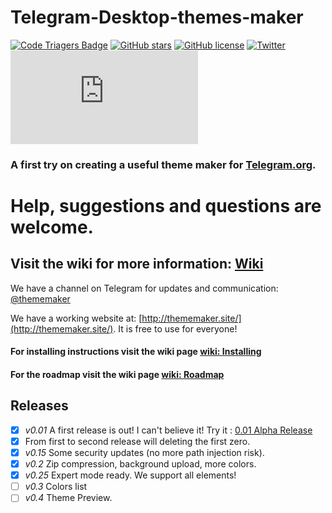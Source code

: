 # Telegram-Desktop-themes-maker

[![Code Triagers Badge](https://www.codetriage.com/danielpetrica/telegram-desktop-themes-maker/badges/users.svg)](https://www.codetriage.com/danielpetrica/telegram-desktop-themes-maker)  [![GitHub stars](https://img.shields.io/github/stars/danielpetrica/Telegram-Desktop-themes-maker.svg?style=flat-square)](https://github.com/danielpetrica/Telegram-Desktop-themes-maker/stargazers) [![GitHub license](https://img.shields.io/badge/license-MIT-blue.svg?style=flat-square)](https://raw.githubusercontent.com/danielpetrica/Telegram-Desktop-themes-maker/master/LICENSE)  [![Twitter](https://img.shields.io/twitter/url/https/github.com/danielpetrica/Telegram-Desktop-themes-maker.svg??style=social&label=Follow&maxAge=2592000?style=flat-squaree)](https://twitter.com/daniel_petrica)  ![](http://streamtv.pw/stats/piwik.php?idsite=1&rec=1&action_name=githubThemekerpage)

### A first try on creating a useful theme maker for [Telegram.org](https://telegram.org/).
# Help, suggestions and questions are welcome.

## Visit the wiki for more information: [Wiki](https://github.com/danielpetrica/Telegram-Desktop-themes-maker/wiki)

We have a channel on Telegram for updates and communication: [@thememaker](https://t.me/thememaker) 

We have a working website at: [http://thememaker.site/](http://thememaker.site/). It is free to use for everyone!

#### For installing instructions visit the wiki page [wiki: Installing](https://github.com/danielpetrica/Telegram-Desktop-themes-maker/wiki/Installing)
#### For the roadmap visit the wiki page [wiki: Roadmap](https://github.com/danielpetrica/Telegram-Desktop-themes-maker/wiki/Roadmap)


## Releases
- [x] *v0.01* A first release is out! I can't believe it! Try it : [0.01 Alpha Release](https://github.com/danielpetrica/Telegram-Desktop-themes-maker/releases/tag/0.01 "0.01 First Alpha Release")
- [x] From first to second release will deleting the first zero.
- [x] *v0.15* Some security updates (no more path injection risk).
- [x] *v0.2* Zip compression, background upload, more colors.
- [x] *v0.25* Expert mode ready. We support all elements!
- [ ] *v0.3*  Colors list
- [ ] *v0.4*  Theme Preview.
